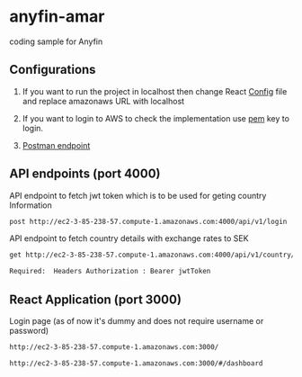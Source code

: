 # anyfin-amar

coding sample for Anyfin

## Configurations

1. If you want to run the project in localhost then change React [Config](https://github.com/amarpai/anyfin-amar/blob/master/frontend/src/config/configs.js) file and replace amazonaws URL with localhost

2. If you want to login to AWS to check the implementation use [pem](https://github.com/amarpai/anyfin-amar/blob/master/anyfin-app.pem) key to login.

3. [Postman endpoint](https://github.com/amarpai/anyfin-amar/blob/master/getCountryDetails.postman_collection.json)

## API endpoints (port 4000)

API endpoint to fetch jwt token which is to be used for geting country Information

```bash
post http://ec2-3-85-238-57.compute-1.amazonaws.com:4000/api/v1/login
```

API endpoint to fetch country details with exchange rates to SEK

```bash
get http://ec2-3-85-238-57.compute-1.amazonaws.com:4000/api/v1/country/{{countryName}}

Required:  Headers Authorization : Bearer jwtToken

```

## React Application (port 3000)

Login page (as of now it's dummy and does not require username or password)

```bash
http://ec2-3-85-238-57.compute-1.amazonaws.com:3000/
```

```bash
http://ec2-3-85-238-57.compute-1.amazonaws.com:3000/#/dashboard
```
